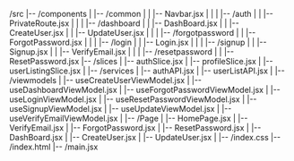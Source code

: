 /src
|-- /components
|   |-- /common
|   |   |-- Navbar.jsx
|   |
|   |-- /auth
|   |   |-- PrivateRoute.jsx
|   |
|   |-- /dashboard
|   |   |-- DashBoard.jsx
|   |   |-- CreateUser.jsx
|   |   |-- UpdateUser.jsx
|   |
|   |-- /forgotpassword
|   |   |-- ForgotPassword.jsx
|   |
|   |-- /login
|   |   |-- Login.jsx
|   |
|   |-- /signup
|   |   |-- Signup.jsx
|   |   |-- VerifyEmail.jsx
|   |
|   |-- /resetpassword
|   |   |-- ResetPassword.jsx
|-- /slices
|   |-- authSlice.jsx
|   |-- profileSlice.jsx
|   |-- userListingSlice.jsx
|
|-- /services
|   |-- authAPI.jsx
|   |-- userListAPI.jsx
|
|-- /viewmodels
|   |-- useCreateUserViewModel.jsx
|   |-- useDashboardViewModel.jsx
|   |-- useForgotPasswordViewModel.jsx
|   |-- useLoginViewModel.jsx
|   |-- useResetPasswordViewModel.jsx
|   |-- useSignupViewModel.jsx
|   |-- useUpdateViewModel.jsx
|   |-- useVerifyEmailViewModel.jsx
|
|-- /Page
|   |-- HomePage.jsx
|   |-- VerifyEmail.jsx
|   |-- ForgotPassword.jsx
|   |-- ResetPassword.jsx
|   |-- DashBoard.jsx
|   |-- CreateUser.jsx
|   |-- UpdateUser.jsx
|
|-- /index.css
|-- /index.html
|-- /main.jsx
